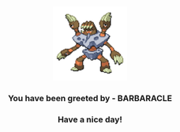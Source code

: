 <p align="center">
            <img src="https://raw.githubusercontent.com/PokeAPI/sprites/master/sprites/pokemon/689.png" width="150" height="150">
          </p>
          <h3 align="center">You have been greeted by - <b>BARBARACLE</b></h3>
          <h3 align="center">Have a nice day!</h3>

